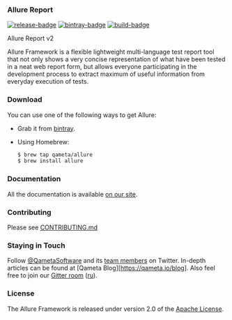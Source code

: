 [license]: http://www.apache.org/licenses/LICENSE-2.0 "Apache License 2.0"
[blog]: https://qameta.io/blog
[gitter]: https://gitter.im/allure-framework/allure-core
[gitter-ru]: https://gitter.im/allure-framework/allure-ru
[twitter]: https://twitter.com/QametaSoftware "Qameta Software"
[twitter-team]: https://twitter.com/QametaSoftware/lists/team/members "Team"
[release]: https://github.com/allure-framework/allure2/releases/latest "Latest release"
[release-badge]: https://img.shields.io/github/release/allure-framework/allure2.svg?style=flat
[bintray]: https://bintray.com/qameta/generic/allure2 "Bintray"
[bintray-badge]: https://img.shields.io/bintray/v/qameta/generic/allure2.svg?style=flat
[build]: https://ci.qameta.in/job/allure2_deploy/lastBuild "Jenkins build"
[build-badge]: https://ci.qameta.in/buildStatus/icon?job=allure2_deploy
[CONTRIBUTING.md]: https://github.com/allure-framework/allure2/blob/master/.github/CONTRIBUTING.md
[docs]: https://docs.qameta.io/allure/2.0/

### Allure Report

[![release-badge][]][release]
[![bintray-badge][]][bintray]
[![build-badge][]][build]

Allure Report v2

Allure Framework is a flexible lightweight multi-language test report tool that not only 
shows a very concise representation of what have been tested in a neat web report form, 
but allows everyone participating in the development process to extract maximum of useful 
information from everyday execution of tests.

### Download 

You can use one of the following ways to get Allure:

* Grab it from [bintray][bintray]. 
* Using Homebrew: 

    ```bash
    $ brew tap qameta/allure
    $ brew install allure
    ```

### Documentation 

All the documentation is available [on our site][docs].
    
### Contributing 

Please see [CONTRIBUTING.md][]

### Staying in Touch

Follow [@QametaSoftware][twitter] and its [team members][twitter-team] on Twitter. In-depth articles can
be found at [Qameta Blog][https://qameta.io/blog]. Also feel free to join our 
[Gitter room][gitter] ([ru][gitter-ru]).

### License

The Allure Framework is released under version 2.0 of the [Apache License][license].